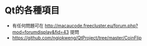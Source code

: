 # Qt的各種項目
- 有任何問題可在 http://macaucode.freecluster.eu/forum.php?mod=forumdisplay&fid=43 提問
- <https://github.com/ngiokweng/QtProject/tree/master/CoinFlip>

